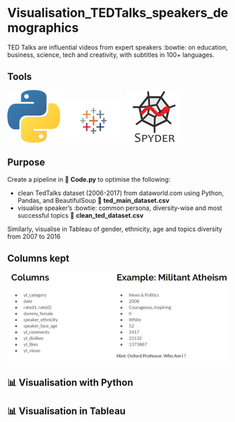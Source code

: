 # Visualisation_TEDTalks_speakers_demographics
TED Talks are influential videos from expert speakers :bowtie: on education, business, science, tech and creativity, with subtitles in 100+ languages.

## Tools

![](/Media/P_logo.png)
![](/Media/T_logo.png)
![](/Media/Spyder_logo.png)

## Purpose
Create a pipeline in :file_folder: **Code.py** to optimise the following:

- clean TedTalks dataset (2006-2017) from dataworld.com using Python, Pandas, and BeautifulSoup
        :file_folder: **ted_main_dataset.csv**
- visualise speaker’s :bowtie: common persona, diversity-wise and most successful topics
        :file_folder: **clean_ted_dataset.csv**

Similarly, visualise in Tableau of gender, ethnicity, age and topics diversity from 2007 to 2016

## Columns kept 

![](/Media/Columns.jpeg)

## :bar_chart: Visualisation with Python




## :bar_chart: Visualisation in Tableau
